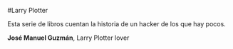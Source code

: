 #Larry Plotter

Esta serie de libros cuentan la historia de un hacker de los que hay pocos.

**José Manuel Guzmán**, Larry Plotter lover


